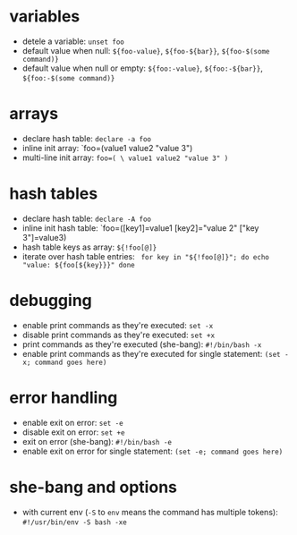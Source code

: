 # variables
- detele a variable: `unset foo`
- default value when null: `${foo-value}`, `${foo-${bar}}`, `${foo-$(some command)}`
- default value when null or empty: `${foo:-value}`, `${foo:-${bar}}`, `${foo:-$(some command)}`

# arrays
- declare hash table: `declare -a foo`
- inline init array: `foo=(value1 value2 "value 3")
- multi-line init array: ```foo=( \
    value1
    value2
    "value 3"
  )```

# hash tables
- declare hash table: `declare -A foo`
- inline init hash table: `foo=([key1]=value1 [key2]="value 2" ["key 3"]=value3)
- hash table keys as array: `${!foo[@]}`
- iterate over hash table entries: ```
  for key in "${!foo[@]}"; do
    echo "value: ${foo[${key}}}"
  done```

# debugging
- enable print commands as they're executed: `set -x`
- disable print commands as they're executed: `set +x`
- print commands as they're executed (she-bang): `#!/bin/bash -x`
- enable print commands as they're executed for single statement: `(set -x; command goes here)`

# error handling
- enable exit on error: `set -e`
- disable exit on error: `set +e`
- exit on error (she-bang): `#!/bin/bash -e`
- enable exit on error for single statement: `(set -e; command goes here)`

# she-bang and options
- with current env (`-S` to `env` means the command has multiple tokens): `#!/usr/bin/env -S bash -xe`

